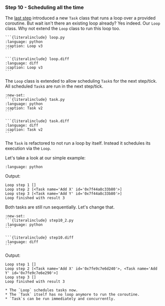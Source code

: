 ### Step 10 - Scheduling all the time

The [last step](step9) introduced a new `Task` class that runs a loop over a provided
coroutine. But wait isn't there an existing loop already? Yes indeed. Our
`Loop` class. Why not extend the `Loop` class to run this loop too.


````{tab} Source
```{literalinclude} loop.py
:language: python
:caption: Loop v3
```
````
````{tab} Diff
```{literalinclude} loop.diff
:language: diff
:caption: Loop v3
```
````

The `Loop` class is extended to allow scheduling `Task`s for the next step/tick.
All scheduled `Task`s are run in the next step/tick.

````{tab} Source
:new-set:
```{literalinclude} task.py
:language: python
:caption: Task v2
```
````
````{tab} Diff
```{literalinclude} task.diff
:language: diff
:caption: Task v2
```
````

The `Task` is refactored to not run a loop by itself. Instead it schedules its
execution via the `Loop`.

Let's take a look at our simple example:

```{literalinclude} step10_1.py
:language: python
```

Output:

```
Loop step 1 []
Loop step 2 [<Task name='Add X' id='0x7f44a8c33b80'>]
Loop step 3 [<Task name='Add Y' id='0x7f44a8c33b80'>]
Loop finished with result 3
```

Both tasks are still run sequentially. Let's change that.

````{tab} Source
:new-set:
```{literalinclude} step10_2.py
:language: python
```
````
````{tab} Diff
```{literalinclude} step10.diff
:language: diff
```
````

Output:

```
Loop step 1 []
Loop step 2 [<Task name='Add X' id='0x7fe9c7e6d240'>, <Task name='Add Y' id='0x7fe9c7e6e290'>]
Loop step 3 []
Loop finished with result 3
```

```{admonition} Summary
* The `Loop` schedules tasks now.
* The `Task` itself has no loop anymore to run the coroutine.
* `Task`s can be run immediately and concurrently.
```
